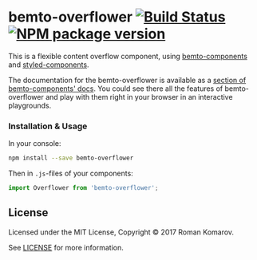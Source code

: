 # bemto-overflower [![Build Status][build]][build-link] [![NPM package version][version]][version-link]

[build]: https://travis-ci.org/bemto/bemto-overflower.svg?branch=master
[build-link]: https://travis-ci.org/bemto/bemto-overflower
[version]: https://img.shields.io/npm/v/bemto-overflower.svg
[version-link]: https://www.npmjs.com/package/bemto-overflower

This is a flexible content overflow component, using [bemto-components](https://github.com/kizu/bemto-components) and [styled-components](https://www.styled-components.com/).

The documentation for the bemto-overflower is available as a [section of bemto-components' docs](http://kizu.ru/bemto-components/#bemtooverflower). You could see there all the features of bemto-overflower and play with them right in your browser in an interactive playgrounds.

### Installation & Usage

In your console:

``` sh
npm install --save bemto-overflower
```

Then in `.js`-files of your components:

``` js static
import Overflower from 'bemto-overflower';
```

## License

Licensed under the MIT License, Copyright © 2017 Roman Komarov.

See [LICENSE](./) for more information.
